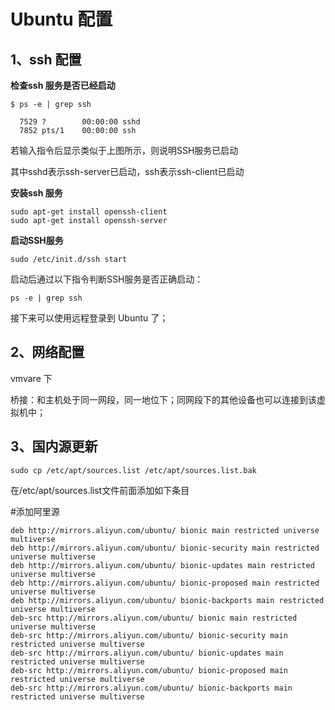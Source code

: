 # Ubuntu 配置

## 1、ssh 配置

**检查ssh 服务是否已经启动**

```
$ ps -e | grep ssh

  7529 ?        00:00:00 sshd
  7852 pts/1    00:00:00 ssh
```

若输入指令后显示类似于上图所示，则说明SSH服务已启动

其中sshd表示ssh-server已启动，ssh表示ssh-client已启动



**安装ssh 服务**

```
sudo apt-get install openssh-client
sudo apt-get install openssh-server
```

**启动SSH服务**

```
sudo /etc/init.d/ssh start
```

启动后通过以下指令判断SSH服务是否正确启动：

```
ps -e | grep ssh
```

接下来可以使用远程登录到 Ubuntu 了；



## 2、网络配置

vmvare 下

桥接：和主机处于同一网段，同一地位下；同网段下的其他设备也可以连接到该虚拟机中；



## 3、国内源更新

```
sudo cp /etc/apt/sources.list /etc/apt/sources.list.bak
```

在/etc/apt/sources.list文件前面添加如下条目

#添加阿里源

```
deb http://mirrors.aliyun.com/ubuntu/ bionic main restricted universe multiverse
deb http://mirrors.aliyun.com/ubuntu/ bionic-security main restricted universe multiverse
deb http://mirrors.aliyun.com/ubuntu/ bionic-updates main restricted universe multiverse
deb http://mirrors.aliyun.com/ubuntu/ bionic-proposed main restricted universe multiverse
deb http://mirrors.aliyun.com/ubuntu/ bionic-backports main restricted universe multiverse
deb-src http://mirrors.aliyun.com/ubuntu/ bionic main restricted universe multiverse
deb-src http://mirrors.aliyun.com/ubuntu/ bionic-security main restricted universe multiverse
deb-src http://mirrors.aliyun.com/ubuntu/ bionic-updates main restricted universe multiverse
deb-src http://mirrors.aliyun.com/ubuntu/ bionic-proposed main restricted universe multiverse
deb-src http://mirrors.aliyun.com/ubuntu/ bionic-backports main restricted universe multiverse
```

